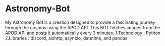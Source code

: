# Astronomy-Bot
My Astronomy Bot is a creation designed to provide a fascinating journey through the cosmos using the APOD API. This BOT fetches images from the APOD API and posts it automatically every 3 minutes. 1.Technology : Python 2.Libraries :  discord, aiohttp, asyncio, datetime, and pandas
